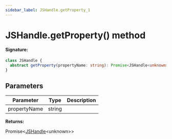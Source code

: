 ```yaml
---
sidebar_label: JSHandle.getProperty_1
---
```


# JSHandle.getProperty() method

#### Signature:

```typescript
class JSHandle {
  abstract getProperty(propertyName: string): Promise<JSHandle<unknown>>;
}
```

## Parameters

| Parameter    | Type   | Description |
| ------------ | ------ | ----------- |
| propertyName | string |             |

**Returns:**

Promise&lt;[JSHandle](./puppeteer.jshandle.md)&lt;unknown&gt;&gt;
